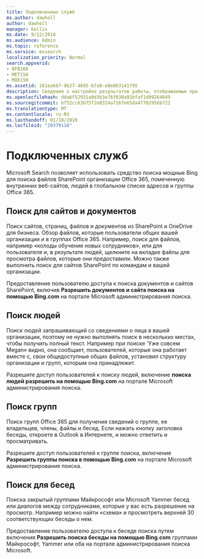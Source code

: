 ```yaml
---
title: Подключенных служб
ms.author: dawholl
author: dawholl
manager: kellis
ms.date: 9/12/2018
ms.audience: Admin
ms.topic: reference
ms.service: mssearch
localization_priority: Normal
search.appverid:
- BFB160
- MET150
- MOE150
ms.assetid: 161ea667-9b27-4695-b7a8-e8e063141795
description: Сведения о настройке результатов работы, отображаемые при использовании Microsoft Search.
ms.openlocfilehash: dda6f52931a0d3b3e76f038a91bfaf1d09264849
ms.sourcegitcommit: bf52cc63b75f2e0324a716fe65da47702956b722
ms.translationtype: MT
ms.contentlocale: ru-RU
ms.lasthandoff: 01/18/2019
ms.locfileid: "29379116"
---
```

# <a name="connected-services"></a>Подключенных служб

Microsoft Search позволяет использовать средство поиска мощные Bing для поиска файлов SharePoint организации Office 365, помеченную внутренних веб-сайтов, людей в глобальном списке адресов и группы Office 365.
  
## <a name="search-for-sites-and-documents"></a>Поиск для сайтов и документов

Поиск сайтов, страниц, файлов и документов из SharePoint и OneDrive для бизнеса. Обзор файлов, которые пользователи общих вашей организации и в группах Office 365. Например, поиск для файлов, например «колоды обучение новых сотрудников», или для пользователя и, в результате людей, щелкните на вкладке файлы для просмотра файлов, которые они предоставили. Можно также выполнить поиск для сайтов SharePoint по командам и вашей организации.
  
Предоставление пользователю доступа к поиска документов и сайтов SharePoint, включив **Разрешить документов и сайта поиска на помощью Bing.com** на портале Microsoft администрирования поиска. 
  
## <a name="search-for-people"></a>Поиск людей

Поиск людей запрашивающий со сведениями о лица в вашей организации, поэтому не нужно выполнять поиск в нескольких местах, чтобы получить полный текст. Например при поиске 'Уже совсем Megan» видно, она сообщает, пользователей, которые она работает вместе с, свои общедоступные общих файлов, установил структуру организации и групп, которым она принадлежит.
  
Разрешите доступ пользователей к поиску людей, включение **поиска людей разрешить на помощью Bing.com** на портале Microsoft администрирования поиска. 
  
## <a name="search-for-groups"></a>Поиск групп

Поиск групп Office 365 для получения сведений о группе, ее владельцев, члены, файлы и бесед. Если нажать кнопку заголовка беседы, откроете в Outlook в Интернете, и можно ответить и просматривать.
  
Разрешите доступ пользователей к группе поиска, включение **Разрешить группы поиска в помощью Bing.com** на портале Microsoft администрирования поиска. 
  
## <a name="search-for-conversations"></a>Поиск для бесед

Поиска закрытый группами Майкрософт или Microsoft Yammer бесед или диалогов между сотрудниками, которые у вас есть разрешение на просмотр. Например можно найти «схема» и просмотреть верхней 30 соответствующих беседы о нем.
  
Предоставление пользователю доступа к беседе поиска путем включения **Разрешить поиска беседы на помощью Bing.com** группами Майкрософт, Yammer или оба на портале администрирования поиска Microsoft. 

  

